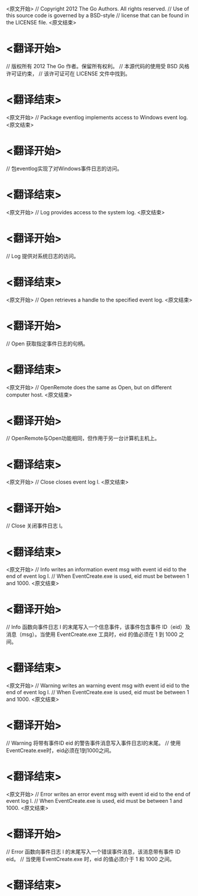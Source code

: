 
<原文开始>
// Copyright 2012 The Go Authors. All rights reserved.
// Use of this source code is governed by a BSD-style
// license that can be found in the LICENSE file.
<原文结束>

# <翻译开始>
// 版权所有 2012 The Go 作者。保留所有权利。
// 本源代码的使用受 BSD 风格许可证约束，
// 该许可证可在 LICENSE 文件中找到。
# <翻译结束>


<原文开始>
// Package eventlog implements access to Windows event log.
<原文结束>

# <翻译开始>
// 包eventlog实现了对Windows事件日志的访问。
# <翻译结束>


<原文开始>
// Log provides access to the system log.
<原文结束>

# <翻译开始>
// Log 提供对系统日志的访问。
# <翻译结束>


<原文开始>
// Open retrieves a handle to the specified event log.
<原文结束>

# <翻译开始>
// Open 获取指定事件日志的句柄。
# <翻译结束>


<原文开始>
// OpenRemote does the same as Open, but on different computer host.
<原文结束>

# <翻译开始>
// OpenRemote与Open功能相同，但作用于另一台计算机主机上。
# <翻译结束>


<原文开始>
// Close closes event log l.
<原文结束>

# <翻译开始>
// Close 关闭事件日志 l。
# <翻译结束>


<原文开始>
// Info writes an information event msg with event id eid to the end of event log l.
// When EventCreate.exe is used, eid must be between 1 and 1000.
<原文结束>

# <翻译开始>
// Info 函数向事件日志 l 的末尾写入一个信息事件，该事件包含事件 ID（eid）及消息（msg）。当使用 EventCreate.exe 工具时，eid 的值必须在 1 到 1000 之间。
# <翻译结束>


<原文开始>
// Warning writes an warning event msg with event id eid to the end of event log l.
// When EventCreate.exe is used, eid must be between 1 and 1000.
<原文结束>

# <翻译开始>
// Warning 将带有事件ID eid 的警告事件消息写入事件日志l的末尾。
// 使用EventCreate.exe时，eid必须在1到1000之间。
# <翻译结束>


<原文开始>
// Error writes an error event msg with event id eid to the end of event log l.
// When EventCreate.exe is used, eid must be between 1 and 1000.
<原文结束>

# <翻译开始>
// Error 函数向事件日志 l 的末尾写入一个错误事件消息，该消息带有事件 ID eid。
// 当使用 EventCreate.exe 时，eid 的值必须介于 1 和 1000 之间。
# <翻译结束>

